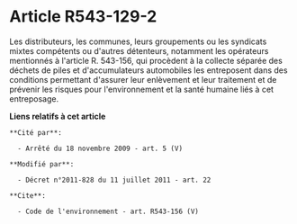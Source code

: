 # Article R543-129-2

Les distributeurs, les communes, leurs groupements ou les syndicats mixtes compétents ou d'autres détenteurs, notamment les
opérateurs mentionnés à l'article R. 543-156, qui procèdent à la collecte séparée des déchets de piles et d'accumulateurs
automobiles les entreposent dans des conditions permettant d'assurer leur enlèvement et leur traitement et de prévenir les
risques pour l'environnement et la santé humaine liés à cet entreposage.

**Liens relatifs à cet article**

	**Cité par**:

	  - Arrêté du 18 novembre 2009 - art. 5 (V)

	**Modifié par**:

	  - Décret n°2011-828 du 11 juillet 2011 - art. 22

	**Cite**:

	  - Code de l'environnement - art. R543-156 (V)
